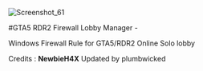 ![Screenshot_61](https://user-images.githubusercontent.com/62859332/213972435-546007f0-0591-4577-b689-1f18fb7f6b77.jpg)


#GTA5 RDR2 Firewall Lobby Manager -

Windows Firewall Rule for GTA5/RDR2 Online Solo lobby 

Credits : **NewbieH4X**
Updated by plumbwicked 
